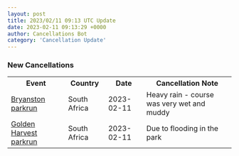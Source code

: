 ```yaml
---
layout: post
title: 2023/02/11 09:13 UTC Update
date: 2023-02-11 09:13:29 +0000
author: Cancellations Bot
category: 'Cancellation Update'
---
```


<h3>New Cancellations</h3>
<div class='hscrollable'>
<table style='width: 100%'>
    <tr>
        <th>Event</th>
        <th>Country</th>
        <th>Date</th>
        <th>Cancellation Note</th>
    </tr>
    <tr>
        <td><a href="https://www.parkrun.co.za/bryanston">Bryanston parkrun</a></td>
        <td>South Africa</td>
        <td>2023-02-11</td>
        <td>Heavy rain - course was very wet and muddy</td>
    </tr>
    <tr>
        <td><a href="https://www.parkrun.co.za/goldenharvest">Golden Harvest parkrun</a></td>
        <td>South Africa</td>
        <td>2023-02-11</td>
        <td>Due to flooding in the park</td>
    </tr>
</table>
</div>
